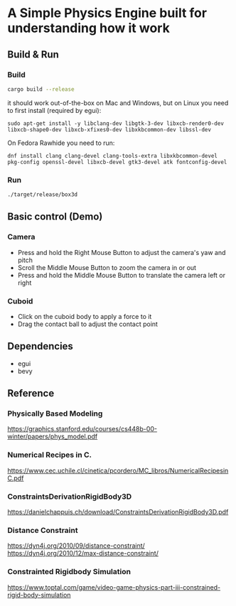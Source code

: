# A Simple Physics Engine built for understanding how it work

## Build & Run

### Build

```bash
cargo build --release
```
it should work out-of-the-box on Mac and Windows, but on Linux you need to first install (required by egui):

`sudo apt-get install -y libclang-dev libgtk-3-dev libxcb-render0-dev libxcb-shape0-dev libxcb-xfixes0-dev libxkbcommon-dev libssl-dev`

On Fedora Rawhide you need to run:

`dnf install clang clang-devel clang-tools-extra libxkbcommon-devel pkg-config openssl-devel libxcb-devel gtk3-devel atk fontconfig-devel`

### Run

```bash
./target/release/box3d
```

## Basic control (Demo)

### Camera
* Press and hold the Right Mouse Button to adjust the camera's yaw and pitch
* Scroll the Middle Mouse Button to zoom the camera in or out
* Press and hold the Middle Mouse Button to translate the camera left or right
### Cuboid
* Click on the cuboid body to apply a force to it
* Drag the contact ball to adjust the contact point

## Dependencies
* egui
* bevy

## Reference

### Physically Based Modeling
https://graphics.stanford.edu/courses/cs448b-00-winter/papers/phys_model.pdf

### Numerical Recipes in C.
https://www.cec.uchile.cl/cinetica/pcordero/MC_libros/NumericalRecipesinC.pdf

### ConstraintsDerivationRigidBody3D
https://danielchappuis.ch/download/ConstraintsDerivationRigidBody3D.pdf

### Distance Constraint
https://dyn4j.org/2010/09/distance-constraint/
https://dyn4j.org/2010/12/max-distance-constraint/

### Constrainted Rigidbody Simulation
https://www.toptal.com/game/video-game-physics-part-iii-constrained-rigid-body-simulation
